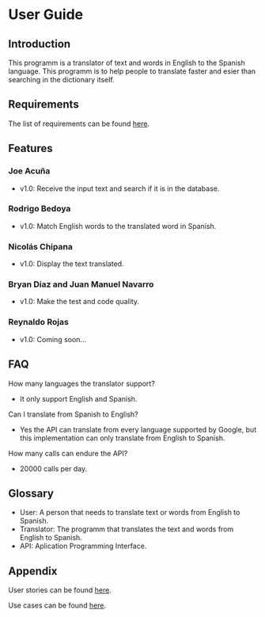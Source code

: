 # User Guide

## Introduction

This programm is a translator of text and words in English to the Spanish language. This programm is to help people to translate faster and esier than searching in the dictionary itself.

## Requirements

The list of requirements can be found [here](https://github.com/cs2901/testing-ayuda-pe/blob/master/Requirements/Requirements.md).

## Features
### Joe Acuña
- v1.0: Receive the input text and search if it is in the database.

### Rodrigo Bedoya
- v1.0: Match English words to the translated word in Spanish.

### Nicolás Chipana
- v1.0: Display the text translated.

### Bryan Díaz and Juan Manuel Navarro
- v1.0: Make the test and code quality.

### Reynaldo Rojas
- v1.0: Coming soon...

## FAQ

How many languages the translator support?
- It only support English and Spanish.

Can I translate from Spanish to English?
- Yes the API can translate from every language supported by Google, but this implementation can only translate from English to Spanish.

How many calls can endure the API?
- 20000 calls per day.

## Glossary

- User: A person that needs to translate text or words from English to Spanish.
- Translator: The programm that translates the text and words from English to Spanish.
- API: Aplication Programming Interface.

## Appendix

User stories can be found [here](https://github.com/cs2901/testing-ayuda-pe/issues).

Use cases can be found [here](https://github.com/cs2901/testing-ayuda-pe/blob/master/UseCases.md).
